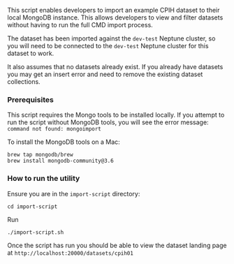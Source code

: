 This script enables developers to import an example CPIH dataset to their local MongoDB instance. This allows developers to view and filter datasets without having to run the full CMD import process. 

The dataset has been imported against the `dev-test` Neptune cluster, so you will need to be connected to the `dev-test` Neptune cluster for this dataset to work.

It also assumes that no datasets already exist. If you already have datasets you may get an insert error and need to remove the existing dataset collections.

### Prerequisites

This script requires the Mongo tools to be installed locally. If you attempt to run the script without MongoDB tools, you will see the error message: `command not found: mongoimport`

To install the MongoDB tools on a Mac:
```
brew tap mongodb/brew
brew install mongodb-community@3.6
```

### How to run the utility

Ensure you are in the `import-script` directory:
```
cd import-script
```

Run
```
./import-script.sh 
```

Once the script has run you should be able to view the dataset landing page at `http://localhost:20000/datasets/cpih01`

